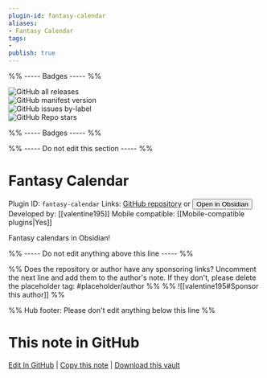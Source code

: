 ```yaml
---
plugin-id: fantasy-calendar
aliases:
- Fantasy Calendar
tags: 
- 
publish: true
---
```


%% ----- Badges ----- %%

![GitHub all releases](https://img.shields.io/github/downloads/valentine195/obsidian-fantasy-calendar/total?color=573E7A&logo=github&style=for-the-badge)   
![GitHub manifest version](https://img.shields.io/github/manifest-json/v/valentine195/obsidian-fantasy-calendar?color=573E7A&logo=github&style=for-the-badge)   
![GitHub issues by-label](https://img.shields.io/github/issues/valentine195/obsidian-fantasy-calendar/help%20wanted?color=573E7A&logo=github&style=for-the-badge)   
![GitHub Repo stars](https://img.shields.io/github/stars/valentine195/obsidian-fantasy-calendar?color=573E7A&logo=github&style=for-the-badge)

%% ----- Badges ----- %%

%% ----- Do not edit this section ----- %%

# Fantasy Calendar

Plugin ID: `fantasy-calendar`
Links: [GitHub repository](https://github.com/valentine195/obsidian-fantasy-calendar) or [<button id=HH>Open in Obsidian</button>](obsidian://show-plugin?id=fantasy-calendar)
Developed by: [[valentine195]]
Mobile compatible: [[Mobile-compatible plugins|Yes]]

Fantasy calendars in Obsidian!

%% ----- Do not edit anything above this line ----- %% 

%% Does the repository or author have any sponsoring links? Uncomment the next line and add them to the author's note. If they don't, please delete the placeholder tag: #placeholder/author %%
%% ![[valentine195#Sponsor this author]] %%

%% Hub footer: Please don't edit anything below this line %%

# This note in GitHub

<span class="git-footer">[Edit In GitHub](https://github.dev/obsidian-community/obsidian-hub/blob/main/02%20-%20Community%20Expansions/02.05%20All%20Community%20Expansions/Plugins/fantasy-calendar.md "git-hub-edit-note") | [Copy this note](https://raw.githubusercontent.com/obsidian-community/obsidian-hub/main/02%20-%20Community%20Expansions/02.05%20All%20Community%20Expansions/Plugins/fantasy-calendar.md "git-hub-copy-note") | [Download this vault](https://github.com/obsidian-community/obsidian-hub/archive/refs/heads/main.zip "git-hub-download-vault") </span>

